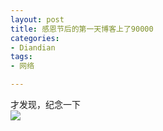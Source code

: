 ```yaml
---
layout: post
title: 感恩节后的第一天博客上了90000
categories:
- Diandian
tags:
- 网络

---
```

才发现，纪念一下
<br />
<img src="http://m3.img.srcdd.com/farm4/d/2012/0627/10/F3BD90D5121AD0CCF46E2B8D59CB2E22_B500_900_284_158.PNG" />
